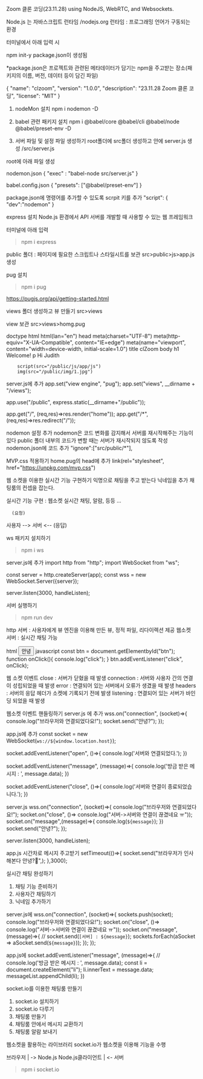 Zoom 클론 코딩(23.11.28)
using NodeJS, WebRTC, and Websockets.

Node.js 는 자바스크립트 런타임 /nodejs.org
런타임 : 프로그래밍 언어가 구동되는 환경

터미널에서 아래 입력 시

npm init-y
package.json이 생성됨

*package.json은 프로젝트와 관련된 메타데이터가 담기는 npm을 주고받는 장소(패키지의 이름, 버전, 데이터 등이 담긴 파일)

{
  "name": "clzoom",
  "version": "1.0.0",
  "description": "23.11.28 Zoom 클론 코딩",
  "license": "MIT"
}

1. nodeMon 설치
npm i nodemon -D

2. babel 관련 패키지 설치
npm i @babel/core @babel/cli @babel/node @babel/preset-env -D

3. 서버 파일 및 설정 파일 생성하기
root폴더에 src폴더 생성하고 안에 server.js 생성
/src/server.js

root에 아래 파일 생성

nodemon.json
{
    "exec" : "babel-node src/server.js"
}

babel.config.json
{
    "presets": ["@babel/preset-env"]
}

package.json에 명령어를 추가할 수 있도록 scrpit 키를 추가
"script": {
    "dev":"nodemon"
  }

express 설치
Node.js 환경에서 API 서버를 개발할 때 사용할 수 있는 웹 프레임워크

터미널에 아래 입력
>npm i express

public 폴더 : 
페이지에 필요한 스크립트나 스타일시트를 보관
src>public>js>app.js 생성

pug 설치
>npm i pug

https://pugjs.org/api/getting-started.html

views 폴더 생성하고 뷰 만들기
src>views

view 보관
src>views>homg.pug

doctype html
html(lan="en")
    head 
        meta(charset="UTF-8")
        meta(http-equiv="X-UA-Compatible", content="IE=edge")
        meta(name="viewport", content="width=device-width, initial-scale=1.0")
        title clZoom
    body 
        h1 Welcome!
        p Hi Judith

        script(src="/public/js/app/js")
        img(src="/public/img/1.jpg")

server.js에 추가
app.set("view engine", "pug");
app.set("views", __dirname + "/views");

app.use("/public", express.static(__dirname+"/public"));


app.get("/", (req,res)=>res.render("home"));
app.get("/*", (req,res)=>res.redirect("/"));


nodemon 설정 추가
nodemon은 코드 변화를 감지해서 서버를 재시작해주는 기능이 있다
public 폴더 내부의 코드가 변할 때는 서버가 재시작되지 않도록 작성
nodemon.json에 코드 추가
"ignore":["src/public/*"],


MVP.css 적용하기
home.pug의 head에 추가
link(rel="stylesheet", href="https://unpkg.com/mvp.css")


웹 소켓을 이용한 실시간 기능 구현하기
익명으로 채팅을 주고 받는다
닉네임을 추가
채팅룸의 컨셉을 잡는다.

실시간 기능 구현 : 웹소켓
실시간 채팅, 알람, 등등 ...

      (요청)
사용자  -->    서버
       <-- 
      (응답) 


ws 패키지 설치하기
>npm i ws

server.js에 추가
import http from "http";
import WebSocket from "ws";

const server = http.createServer(app);
const wss = new WebSocket.Server({server});

server.listen(3000, handleListen);


서버 실행하기
>npm run dev

http 서버 : 사용자에게 뷰 엔진을 이용해 만든 뷰, 정적 파일, 리다이렉션 제공
웹소켓 서버 : 실시간 채팅 가능

html
<button id="btn">안녕</button>
javascript
  const btn = document.getElementbyId("btn");
  function onClick(){
    console.log("click");
  }
  btn.addEventListener("click", onClick);

웹 소켓 이벤트
close : 서버가 닫혔을 때 발생
connection : 서버와 사용자 간의 연결이 성립되었을 때 발생
error : 연결되어 있는 서버에서 오류가 생겼을 때 발생
headers : 서버의 응답 헤더가 소켓에 기록되기 전에 발생
listening : 연결되어 있는 서버가 바인딩 되었을 때 발생

웹소켓 이벤트 핸들링하기
server.js 에 추가
wss.on("connection", (socket)=>{
    console.log("브라우저와 연결되었다요!");
    socket.send("안녕?");
});

app.js에 추가
const socket = new WebSocket(`ws://${window.location.host}`);

socket.addEventListener("open", ()=>{
    console.log('서버와 연결되었다.');
})

socket.addEventListener("message", (message)=>{
    console.log('방금 받은 메시지 : ', message.data);
})

socket.addEventListener("close", ()=>{
    console.log('서버와 연결이 종료되었습니다.');
})


server.js
wss.on("connection", (socket)=>{
    console.log("브라우저와 연결되었다요!");
    socket.on("close", ()=> console.log("서버->서버와 연결이 끊겼네요 ㅠ"));
    socket.on("message",(message)=>{
        console.log(`${message}`);
    })
    socket.send("안녕?");
});

server.listen(3000, handleListen);


app.js 시간차로 메시지 주고받기
setTimeout(()=>{
    socket.send("브라우저가 인사해본다 안녕?🎵",);
},3000);


실시간 채팅 완성하기
1. 채팅 기능 준비하기
2. 사용자간 채팅하기
3. 닉네임 추가하기

server.js에
wss.on("connection", (socket)=>{
    sockets.push(socket);
    console.log("브라우저와 연결되었다요!");
    socket.on("close", ()=> console.log("서버->서버와 연결이 끊겼네요 ㅠ"));
    socket.on("message",(message)=>{
        // socket.send(`[서버] : ${message}`); 
        sockets.forEach(aSocket => aSocket.send(`${message}`));
    });
});

app.js에
socket.addEventListener("message", (message)=>{
    // console.log('방금 받은 메시지 : ', message.data);
    const li = document.createElement("li");
    li.innerText = message.data;
    messageList.appendChild(li);
})

socket.io를 이용한 채팅룸 만들기

1. socket.io 설치하기
2. socket.io 다루기
3. 채팅룸 만들기
4. 채팅룸 안에서 메시지 교환하기
5. 채팅룸 알람 보내기

웹소켓을 활용하는 라이브러리
socket.io가 웹소켓을 이용해 기능을 수행

브라우저            |   ->      Node.js
Node.js클라이언트   |  <-      서버

>npm i socket.io


